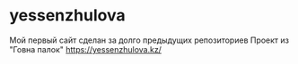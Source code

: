 # yessenzhulova
Мой первый сайт сделан за долго предыдущих репозиториев
Проект из "Говна палок"
https://yessenzhulova.kz/
